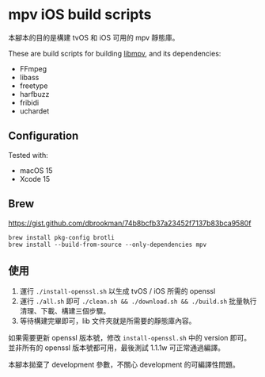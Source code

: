 # mpv iOS build scripts

本腳本的目的是構建 tvOS 和 iOS 可用的 mpv 靜態庫。

These are build scripts for building [libmpv](https://github.com/mpv-player/mpv), and its dependencies:

- FFmpeg
- libass
- freetype
- harfbuzz
- fribidi
- uchardet

## Configuration

Tested with:

- macOS 15
- Xcode 15

## Brew

https://gist.github.com/dbrookman/74b8bcfb37a23452f7137b83bca9580f

```
brew install pkg-config brotli
brew install --build-from-source --only-dependencies mpv
```

## 使用

1. 運行 `./install-openssl.sh` 以生成 tvOS / iOS 所需的 openssl
2. 運行 `./all.sh` 即可 `./clean.sh && ./download.sh && ./build.sh` 批量執行清理、下載、構建三個步驟。
3. 等待構建完畢即可，lib 文件夾就是所需要的靜態庫內容。

如果需要更新 openssl 版本號，修改 `install-openssl.sh` 中的 version 即可。
並非所有的 openssl 版本號都可用，最後測試 1.1.1w 可正常通過編譯。

本腳本拋棄了 development 參數，不關心 development 的可編譯性問題。
